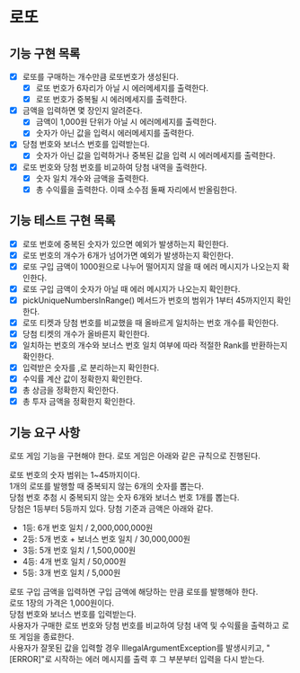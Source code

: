 # 로또

## 기능 구현 목록
- [X] 로또를 구매하는 개수만큼 로또번호가 생성된다.
  - [x] 로또 번호가 6자리가 아닐 시 에러메세지를 출력한다.
  - [x] 로또 번호가 중복될 시 에러메세지를 출력한다.
- [x] 금액을 입력하면 몇 장인지 알려준다.
  - [x] 금액이 1,000원 단위가 아닐 시 에러메세지를 출력한다.
  - [x] 숫자가 아닌 값을 입력시 에러메세지를 출력한다.
- [x] 당첨 번호와 보너스 번호를 입력받는다.
  -[x] 숫자가 아닌 값을 입력하거나 중복된 값을 입력 시 에러메세지를 출력한다. 
- [x] 로또 번호와 당첨 번호를 비교하여 당첨 내역을 출력한다.
  -[x] 숫자 일치 개수와 금액을 출력한다. 
  -[x] 총 수익률을 출력한다. 이때 소수점 둘째 자리에서 반올림한다.

## 기능 테스트 구현 목록
- [x] 로또 번호에 중복된 숫자가 있으면 예외가 발생하는지 확인한다.
- [x] 로또 번호의 개수가 6개가 넘어가면 예외가 발생하는지 확인한다.
- [x] 로또 구입 금액이 1000원으로 나누어 떨어지지 않을 때 에러 메시지가 나오는지 확인한다.
- [x] 로또 구입 금액이 숫자가 아닐 때 에러 메시지가 나오는지 확인한다.
- [x] pickUniqueNumbersInRange() 메서드가 번호의 범위가 1부터 45까지인지 확인한다.
- [x] 로또 티켓과 당첨 번호를 비교했을 때 올바르게 일치하는 번호 개수를 확인한다.
- [x] 당첨 티켓의 개수가 올바른지 확인한다.
- [x] 일치하는 번호의 개수와 보너스 번호 일치 여부에 따라 적절한 Rank를 반환하는지 확인한다.
- [x] 입력받은 숫자를 ,로 분리하는지 확인한다.  
- [x] 수익률 계산 값이 정확한지 확인한다.  
- [x] 총 상금을 정확한지 확인한다.  
- [x] 총 투자 금액을 정확한지 확인한다.

## 기능 요구 사항
로또 게임 기능을 구현해야 한다. 로또 게임은 아래와 같은 규칙으로 진행된다.

로또 번호의 숫자 범위는 1~45까지이다.  
1개의 로또를 발행할 때 중복되지 않는 6개의 숫자를 뽑는다.  
당첨 번호 추첨 시 중복되지 않는 숫자 6개와 보너스 번호 1개를 뽑는다.  
당첨은 1등부터 5등까지 있다. 당첨 기준과 금액은 아래와 같다.
- 1등: 6개 번호 일치 / 2,000,000,000원
- 2등: 5개 번호 + 보너스 번호 일치 / 30,000,000원
- 3등: 5개 번호 일치 / 1,500,000원
- 4등: 4개 번호 일치 / 50,000원
- 5등: 3개 번호 일치 / 5,000원
      

로또 구입 금액을 입력하면 구입 금액에 해당하는 만큼 로또를 발행해야 한다.  
로또 1장의 가격은 1,000원이다.  
당첨 번호와 보너스 번호를 입력받는다.  
사용자가 구매한 로또 번호와 당첨 번호를 비교하여 당첨 내역 및 수익률을 출력하고 로또 게임을 종료한다.  
사용자가 잘못된 값을 입력할 경우 IllegalArgumentException를 발생시키고, "[ERROR]"로 시작하는 에러 메시지를 출력 후 그 부분부터 입력을 다시 받는다.
